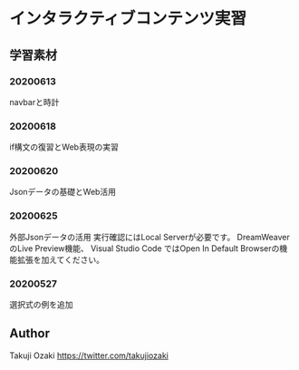 # インタラクティブコンテンツ実習
## 学習素材

### 20200613
navbarと時計

### 20200618
if構文の復習とWeb表現の実習

### 20200620
Jsonデータの基礎とWeb活用

### 20200625
外部Jsonデータの活用
実行確認にはLocal Serverが必要です。
DreamWeaverのLive Preview機能、
Visual Studio Code ではOpen In Default Browserの機能拡張を加えてください。

### 20200527
選択式の例を追加


## Author
Takuji Ozaki
https://twitter.com/takujiozaki
